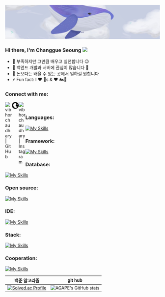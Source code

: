 ![git_banner](./git_banner_final.jpg)
### Hi there, I'm Changgue Seoung <img src="https://media.giphy.com/media/hvRJCLFzcasrR4ia7z/giphy.gif" width="25px">

- 🔭 부족하지만 그만큼 배우고 실천합니다 😉
- 🌱 백앤드 개발과 서버에 관심이 많습니다 🤣
- 👯 돈보다는 배울 수 있는 곳에서 일하길 원합니다
- ⚡ Fun fact: I ❤️ 🐶s & ❤️ 🏍🏀

### Connect with me:

[<img align="left" alt="vibhorchaudhary | GitHub" width="22px" src="https://cdn.jsdelivr.net/npm/simple-icons@v3/icons/github.svg" />][github]
[<img align="left" alt="vibhorchaudhary | XDA Developers" width="22px" src="https://raw.githubusercontent.com/iconic/open-iconic/master/svg/globe.svg" />][website]
[<img align="left" alt="vibhorchaudhary | Instagram" width="22px" src="https://cdn.jsdelivr.net/npm/simple-icons@v3/icons/instagram.svg" />][instagram]

<br />

### Languages:
[![My Skills](https://skillicons.dev/icons?i=cpp,java,py,r&theme=light)](https://skillicons.dev)


### Framework:
[![My Skills](https://skillicons.dev/icons?i=django,arduino,bash,gradle,spring&theme=light)](https://skillicons.dev)


### Database:
[![My Skills](https://skillicons.dev/icons?i=mongodb,mysql&theme=light)](https://skillicons.dev)

### Open source:
[![My Skills](https://skillicons.dev/icons?i=linux,tensorflow&theme=light)](https://skillicons.dev)


### IDE:
[![My Skills](https://skillicons.dev/icons?i=atom,eclipse,figma,idea,vscode&theme=light)](https://skillicons.dev)


### Stack:
[![My Skills](https://skillicons.dev/icons?i=aws,git,github,nginx&theme=light)](https://skillicons.dev)


### Cooperation:
[![My Skills](https://skillicons.dev/icons?i=discord,stackoverflow&theme=light)](https://skillicons.dev)
<br />

|백준 알고리즘|git hub|
|------|------|
|[![Solved.ac Profile](http://mazassumnida.wtf/api/v2/generate_badge?boj=scg9268)](https://solved.ac/scg9268/)|![AGAPE's GitHub stats](https://github-readme-stats.vercel.app/api?username=agape1225&show_icons=true&theme=radical)|

[website]: https://www.notion.so/Changgyu-Seong-397c2cf5039c454db3e79365ee37a09e
[instagram]: https://www.instagram.com/quokka._.tori_12/
[github]: https://github.com/agape1225
